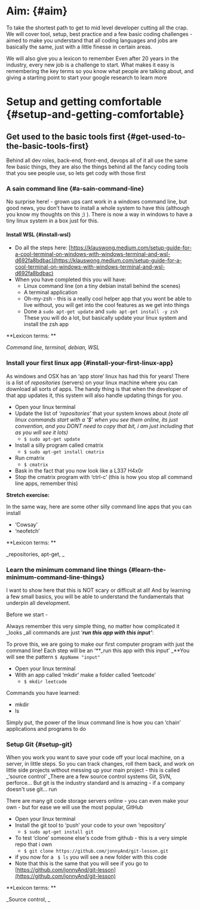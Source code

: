 



# Aim: {#aim}

To take the shortest path to get to mid level developer cutting all the crap. We will cover tool, setup, best practice and a few basic coding challenges - aimed to make you understand that all coding languages and jobs are basically the same, just with a little finesse in certain areas.

We will also give you a lexicon to remember Even after 20 years in the industry, every new job is a challenge to start. What makes it easy is remembering the key terms so you know what people are talking about, and giving a starting point to start your google research to learn more


# 


# Setup and getting comfortable {#setup-and-getting-comfortable}


## Get used to the basic tools first {#get-used-to-the-basic-tools-first}

Behind all dev roles, back-end, front-end, devops all of it all use the same few basic things, they are also the things behind all the fancy coding tools that you see people use, so lets get cody with those first


### 


### A sain command line {#a-sain-command-line}

No surprise here! - grown ups cant work in a windows command line, but good news, you don’t have to install a whole system to have this (although you know my thoughts on this ;) ). There is now a way in windows to have a tiny linux system in a box just for this.


#### Install WSL {#install-wsl}



* Do all the steps here: [https://klauswong.medium.com/setup-guide-for-a-cool-terminal-on-windows-with-windows-terminal-and-wsl-d692fa8bdbac](https://klauswong.medium.com/setup-guide-for-a-cool-terminal-on-windows-with-windows-terminal-and-wsl-d692fa8bdbac) 
* When you have completed this you will have:
    *  Linux command line (on a tiny debian install behind the scenes)
    * A terminal application
    * Oh-my-zsh - this is a really cool helper app that you wont be able to live without, you will get into the cool features as we get into things
    * Done a `sudo apt-get update` and `sudo apt-get install -y zsh` These you will do a lot, but basically update your linux system and install the zsh app

**Lexicon terms: **

_Command line, terminal, debian, WSL_


### 


### Install your first linux app {#install-your-first-linux-app}

As windows and OSX has an ‘app store’ linux has had this for years! There is a list of _repositories_ (servers) on your linux machine where you can download all sorts of apps. The handy thing is that when the developer of that app updates it, this system will also handle updating things for you.



* Open your linux terminal
* Update the list of _‘repositories’_ that your system knows about _(note all linux commands start with a ‘$’ when you see them online, its just convention, and you DONT need to copy that bit, i am just including that as you will see it lots)_
    * <code>$ sudo apt-get update<em> </em></code>
* Install a silly program called cmatrix
    * <code>$ sudo apt-get install cmatrix</code> 
* Run cmatrix
    * <code>$ cmatrix</code> 
* Bask in the fact that you now look like a L337 H4x0r
* Stop the cmatrix program with ‘ctrl-c’ (this is how you stop all command line apps, remember this)

<strong>Stretch exercise:</strong>

In the same way, here are some other silly command line apps that you can install



* ‘Cowsay’
* ‘neofetch’

**Lexicon terms: **

_repositories, apt-get, _


### 


### Learn the minimum command line things  {#learn-the-minimum-command-line-things}

I want to show here that this is NOT scary or difficult at all! And by learning a few small basics, you will be able to understand the fundamentals that underpin all development. 

Before we start - 

Always remember this very simple thing, no matter how complicated it _looks _all commands are just ‘**_run this app with this input’_**:

To prove this, we are going to make our first computer program with just the command line! Each step will be an ‘**_run this app with this input’ _**You will see the pattern `$ AppName "input"`



* Open your linux terminal
* With an app called ‘mkdir’ make a folder called ‘leetcode’
    * `$ mkdir leetcode`

Commands you have learned:



* mkdir
* ls

Simply put, the power of the linux command line is how you can ‘chain’ applications and programs to do 


### 


### Setup Git {#setup-git}

When you work you want to save your code off your local machine, on a server, in little steps. So you can track changes, roll them back, and work on little side projects without messing up your main project - this is called _‘source control’ _There are a few source control systems Git, SVN, perforce… But git is the industry standard and is amazing - if a company doesn't use git… run

There are many git code storage servers online - you can even make your own - but for ease we will use the most popular, GitHub



* Open your linux terminal
* Install the git tool to ‘push’ your code to your own ‘repository’
    * `$ sudo apt-get install git`
* To test ‘clone’ someone else's code from github - this is a very simple repo that i own
    * `$ git clone https://github.com/jonnyAnd/git-lesson.git`
* if you now for a ` $ ls` you will see a new folder with this code
* Note that this is the same that you will see if you go to [https://github.com/jonnyAnd/git-lesson](https://github.com/jonnyAnd/git-lesson)

**Lexicon terms: **

_Source control, _
